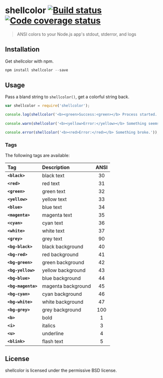# shellcolor  [![Build status][travis-image]][travis] [![Code coverage status][coveralls-image]][coveralls]
> ANSI colors to your Node.js app's stdout, stderror, and logs

## Installation

Get shellcolor with npm.

```javascript
npm install shellcolor --save
```

## Usage

Pass a bland string to `shellcolor()`, get a colorful string back.

```javascript
var shellcolor = require('shellcolor');

console.log(shellcolor('<b><green>Success:<green></b> Process started.'));
  
console.warn(shellcolor('<b><yellow>Error:</yellow></b> Something seems wrong....'));

console.error(shellcolor('<b><red>Error:</red></b> Something broke.'));
```

### Tags

The following tags are available:

| Tag                 | Description        | ANSI |
|:------------------- |:------------------ |:----:|
| **`<black>`**       | black text         |   30 |
| **`<red>`**         | red text           |   31 |
| **`<green>`**       | green text         |   32 |
| **`<yellow>`**      | yellow text        |   33 |
| **`<blue>`**        | blue text          |   34 |
| **`<magenta>`**     | magenta text       |   35 |
| **`<cyan>`**        | cyan text          |   36 |
| **`<white>`**       | white text         |   37 |
| **`<grey>`**        | grey text          |   90 |
| **`<bg-black>`**    | black background   |   40 |
| **`<bg-red>`**      | red background     |   41 |
| **`<bg-green>`**    | green background   |   42 |
| **`<bg-yellow>`**   | yellow background  |   43 |
| **`<bg-blue>`**     | blue background    |   44 |
| **`<bg-magenta>`**  | magenta background |   45 |
| **`<bg-cyan>`**     | cyan background    |   46 |
| **`<bg-white>`**    | white background   |   47 |
| **`<bg-grey>`**     | grey background    |  100 |
| **`<b>`**           | bold               |    1 |
| **`<i>`**           | italics            |    3 |
| **`<u>`**           | underline          |    4 |
| **`<blink>`**       | flash text         |    5 |


## License

shellcolor is licensed under the permissive BSD license.


[coveralls]: https://coveralls.io/r/lazd/shellcolor
[coveralls-image]: https://coveralls.io/repos/lazd/shellcolor/badge.png?branch=master

[travis]: http://travis-ci.org/lazd/shellcolor
[travis-image]: https://secure.travis-ci.org/lazd/shellcolor.png?branch=master